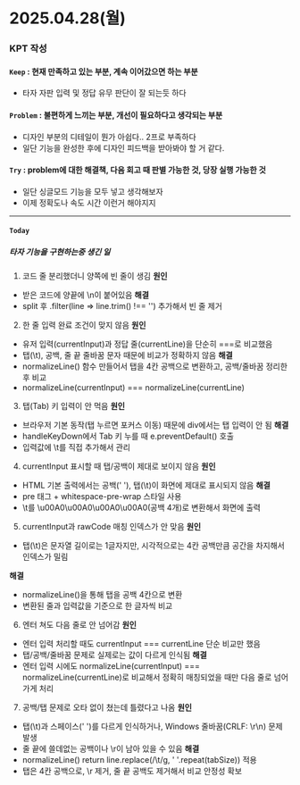 # 2025.04.28(월)

### KPT 작성

#### `Keep` : 현재 만족하고 있는 부분, 계속 이어갔으면 하는 부분
- 타자 자판 입력 및 정답 유무 판단이 잘 되는듯 하다


#### `Problem` : 불편하게 느끼는 부분, 개선이 필요하다고 생각되는 부분
- 디자인 부분의 디테일이 뭔가 아쉽다.. 2프로 부족하다
- 일단 기능을 완성한 후에 디자인 피드백을 받아봐야 할 거 같다. 

#### `Try` : problem에 대한 해결책, 다음 회고 때 판별 가능한 것, 당장 실행 가능한 것
- 일단 싱글모드 기능을 모두 넣고 생각해보자
- 이제 정확도나 속도 시간 이런거 해야지지

---
#### `Today`

##### 타자 기능을 구현하는중 생긴 일

1. 코드 줄 분리했더니 양쪽에 빈 줄이 생김
**원인**
- 받은 코드에 양끝에 \n이 붙어있음
**해결**    
- split 후 .filter(line => line.trim() !== '') 추가해서 빈 줄 제거

2. 한 줄 입력 완료 조건이 맞지 않음
**원인**
- 유저 입력(currentInput)과 정답 줄(currentLine)을 단순히 ===로 비교했음
- 탭(\t), 공백, 줄 끝 줄바꿈 문자 때문에 비교가 정확하지 않음
**해결**
- normalizeLine() 함수 만들어서 탭을 4칸 공백으로 변환하고, 공백/줄바꿈 정리한 후 비교
- normalizeLine(currentInput) === normalizeLine(currentLine)

3. 탭(Tab) 키 입력이 안 먹음
**원인**
- 브라우저 기본 동작(탭 누르면 포커스 이동) 때문에 div에서는 탭 입력이 안 됨
**해결**
- handleKeyDown에서 Tab 키 누를 때 e.preventDefault() 호출
- 입력값에 \t를 직접 추가해서 관리

4. currentInput 표시할 때 탭/공백이 제대로 보이지 않음
**원인**
- HTML 기본 출력에서는 공백(' '), 탭(\t)이 화면에 제대로 표시되지 않음
**해결**
- pre 태그 + whitespace-pre-wrap 스타일 사용
- \t를 \u00A0\u00A0\u00A0\u00A0(공백 4개)로 변환해서 화면에 출력

5. currentInput과 rawCode 매칭 인덱스가 안 맞음
**원인**
- 탭(\t)은 문자열 길이로는 1글자지만, 시각적으로는 4칸 공백만큼 공간을 차지해서 인덱스가 밀림

**해결**
- normalizeLine()을 통해 탭을 공백 4칸으로 변환
- 변환된 줄과 입력값을 기준으로 한 글자씩 비교

6. 엔터 쳐도 다음 줄로 안 넘어감
**원인**
- 엔터 입력 처리할 때도 currentInput === currentLine 단순 비교만 했음
- 탭/공백/줄바꿈 문제로 실제로는 값이 다르게 인식됨
**해결**
- 엔터 입력 시에도 normalizeLine(currentInput) === normalizeLine(currentLine)로 비교해서 정확히 매칭되었을 때만 다음 줄로 넘어가게 처리

7. 공백/탭 문제로 오타 없이 쳤는데 틀렸다고 나옴
**원인**
- 탭(\t)과 스페이스(' ')를 다르게 인식하거나, Windows 줄바꿈(CRLF: \r\n) 문제 발생
- 줄 끝에 쓸데없는 공백이나 \r이 남아 있을 수 있음
**해결**
- normalizeLine() return line.replace(/\t/g, ' '.repeat(tabSize)) 적용
- 탭은 4칸 공백으로, \r 제거, 줄 끝 공백도 제거해서 비교 안정성 확보

